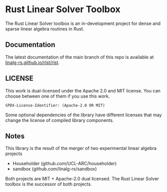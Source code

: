 # Rust Linear Solver Toolbox

The Rust Linear Solver toolbox is an in-development project for
dense and sparse linear algebra routines in Rust.

## Documentation
The latest documentation of the main branch of this repo is available at [linalg-rs.github.io/rlst/rlst](https://linalg-rs.github.io/rlst/rlst).

## LICENSE

This work is dual-licensed under the Apache 2.0 and MIT license.
You can choose between one of them if you use this work.

`SPDX-License-Identifier: (Apache-2.0 OR MIT)`

Some optional dependencies of the library have different licenses that
may change the license of compiled library components. 


## Notes

This library is the result of the merger of two experimental linear algebra projects

- Householder (github.com/UCL-ARC/householder)
- sandbox (github.com/linalg-rs/sandbox)

Both projects are MIT + Apache-2.0 dual licensed. The Rust Linear Solver
toolbox is the successor of both projects.

